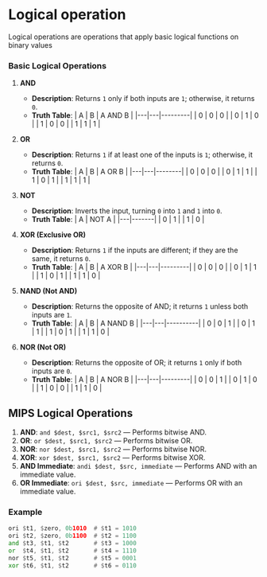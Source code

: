 # Logical operation

Logical operations are operations that apply basic logical functions on binary values

### Basic Logical Operations

1. **AND**  
   - **Description**: Returns `1` only if both inputs are `1`; otherwise, it returns `0`.
   - **Truth Table**:
     | A | B | A AND B |
     |---|---|---------|
     | 0 | 0 |    0    |
     | 0 | 1 |    0    |
     | 1 | 0 |    0    |
     | 1 | 1 |    1    |

2. **OR**  
   - **Description**: Returns `1` if at least one of the inputs is `1`; otherwise, it returns `0`.
   - **Truth Table**:
     | A | B | A OR B |
     |---|---|--------|
     | 0 | 0 |   0    |
     | 0 | 1 |   1    |
     | 1 | 0 |   1    |
     | 1 | 1 |   1    |

3. **NOT**  
   - **Description**: Inverts the input, turning `0` into `1` and `1` into `0`.
   - **Truth Table**:
     | A | NOT A |
     |---|-------|
     | 0 |   1   |
     | 1 |   0   |

4. **XOR (Exclusive OR)**  
   - **Description**: Returns `1` if the inputs are different; if they are the same, it returns `0`.
   - **Truth Table**:
     | A | B | A XOR B |
     |---|---|---------|
     | 0 | 0 |    0    |
     | 0 | 1 |    1    |
     | 1 | 0 |    1    |
     | 1 | 1 |    0    |

5. **NAND (Not AND)**  
   - **Description**: Returns the opposite of AND; it returns `1` unless both inputs are `1`.
   - **Truth Table**:
     | A | B | A NAND B |
     |---|---|----------|
     | 0 | 0 |     1    |
     | 0 | 1 |     1    |
     | 1 | 0 |     1    |
     | 1 | 1 |     0    |

6. **NOR (Not OR)**  
   - **Description**: Returns the opposite of OR; it returns `1` only if both inputs are `0`.
   - **Truth Table**:
     | A | B | A NOR B |
     |---|---|---------|
     | 0 | 0 |    1    |
     | 0 | 1 |    0    |
     | 1 | 0 |    0    |
     | 1 | 1 |    0    |

## MIPS Logical Operations

1. **AND**: `and $dest, $src1, $src2` — Performs bitwise AND.
2. **OR**: `or $dest, $src1, $src2` — Performs bitwise OR.
3. **NOR**: `nor $dest, $src1, $src2` — Performs bitwise NOR.
4. **XOR**: `xor $dest, $src1, $src2` — Performs bitwise XOR.
5. **AND Immediate**: `andi $dest, $src, immediate` — Performs AND with an immediate value.
6. **OR Immediate**: `ori $dest, $src, immediate` — Performs OR with an immediate value.

### Example

```asm
ori $t1, $zero, 0b1010  # $t1 = 1010
ori $t2, $zero, 0b1100  # $t2 = 1100
and $t3, $t1, $t2       # $t3 = 1000
or  $t4, $t1, $t2       # $t4 = 1110
nor $t5, $t1, $t2       # $t5 = 0001
xor $t6, $t1, $t2       # $t6 = 0110
